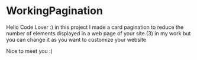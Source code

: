 ﻿# WorkingPagination
Hello Code Lover :) in this project I made a card pagination to reduce the number of elements displayed in a web page of your site (3) in my work but you can change it as you want to customize your website

Nice to meet you :)

<img scr="https://github.com/MrRyanWise/WorkingPagination/blob/main/img/fond.png?raw=true">
